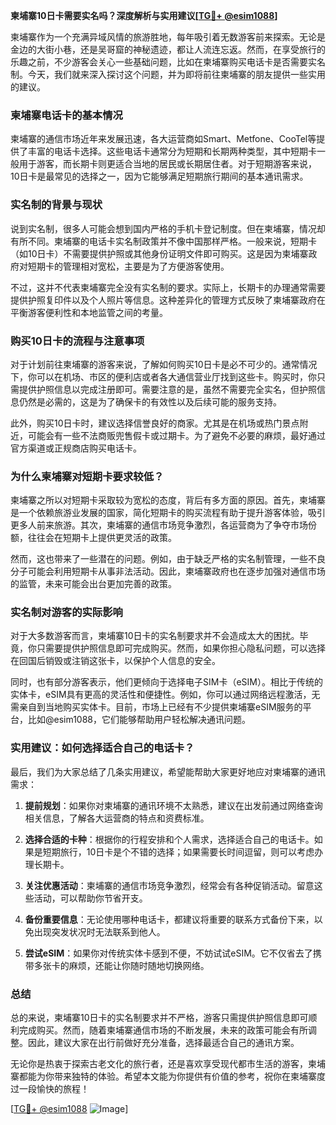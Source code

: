 **柬埔寨10日卡需要实名吗？深度解析与实用建议[[TG💪+ @esim1088](https://t.me/s/esim1088)]**

柬埔寨作为一个充满异域风情的旅游胜地，每年吸引着无数游客前来探索。无论是金边的大街小巷，还是吴哥窟的神秘遗迹，都让人流连忘返。然而，在享受旅行的乐趣之前，不少游客会关心一些基础问题，比如在柬埔寨购买电话卡是否需要实名制。今天，我们就来深入探讨这个问题，并为即将前往柬埔寨的朋友提供一些实用的建议。

### 柬埔寨电话卡的基本情况

柬埔寨的通信市场近年来发展迅速，各大运营商如Smart、Metfone、CooTel等提供了丰富的电话卡选择。这些电话卡通常分为短期和长期两种类型，其中短期卡一般用于游客，而长期卡则更适合当地的居民或长期居住者。对于短期游客来说，10日卡是最常见的选择之一，因为它能够满足短期旅行期间的基本通讯需求。

### 实名制的背景与现状

说到实名制，很多人可能会想到国内严格的手机卡登记制度。但在柬埔寨，情况却有所不同。柬埔寨的电话卡实名制政策并不像中国那样严格。一般来说，短期卡（如10日卡）不需要提供护照或其他身份证明文件即可购买。这是因为柬埔寨政府对短期卡的管理相对宽松，主要是为了方便游客使用。

不过，这并不代表柬埔寨完全没有实名制的要求。实际上，长期卡的办理通常需要提供护照复印件以及个人照片等信息。这种差异化的管理方式反映了柬埔寨政府在平衡游客便利性和本地监管之间的考量。

### 购买10日卡的流程与注意事项

对于计划前往柬埔寨的游客来说，了解如何购买10日卡是必不可少的。通常情况下，你可以在机场、市区的便利店或者各大通信营业厅找到这些卡。购买时，你只需提供护照信息以完成注册即可。需要注意的是，虽然不需要完全实名，但护照信息仍然是必需的，这是为了确保卡的有效性以及后续可能的服务支持。

此外，购买10日卡时，建议选择信誉良好的商家。尤其是在机场或热门景点附近，可能会有一些不法商贩兜售假卡或过期卡。为了避免不必要的麻烦，最好通过官方渠道或正规商店购买电话卡。

### 为什么柬埔寨对短期卡要求较低？

柬埔寨之所以对短期卡采取较为宽松的态度，背后有多方面的原因。首先，柬埔寨是一个依赖旅游业发展的国家，简化短期卡的购买流程有助于提升游客体验，吸引更多人前来旅游。其次，柬埔寨的通信市场竞争激烈，各运营商为了争夺市场份额，往往会在短期卡上提供更灵活的政策。

然而，这也带来了一些潜在的问题。例如，由于缺乏严格的实名制管理，一些不良分子可能会利用短期卡从事非法活动。因此，柬埔寨政府也在逐步加强对通信市场的监管，未来可能会出台更加完善的政策。

### 实名制对游客的实际影响

对于大多数游客而言，柬埔寨10日卡的实名制要求并不会造成太大的困扰。毕竟，你只需要提供护照信息即可完成购买。然而，如果你担心隐私问题，可以选择在回国后销毁或注销这张卡，以保护个人信息的安全。

同时，也有部分游客表示，他们更倾向于选择电子SIM卡（eSIM）。相比于传统的实体卡，eSIM具有更高的灵活性和便捷性。例如，你可以通过网络远程激活，无需亲自到当地购买实体卡。目前，市场上已经有不少提供柬埔寨eSIM服务的平台，比如@esim1088，它们能够帮助用户轻松解决通讯问题。

### 实用建议：如何选择适合自己的电话卡？

最后，我们为大家总结了几条实用建议，希望能帮助大家更好地应对柬埔寨的通讯需求：

1. **提前规划**：如果你对柬埔寨的通讯环境不太熟悉，建议在出发前通过网络查询相关信息，了解各大运营商的特点和资费标准。
   
2. **选择合适的卡种**：根据你的行程安排和个人需求，选择适合自己的电话卡。如果是短期旅行，10日卡是个不错的选择；如果需要长时间逗留，则可以考虑办理长期卡。

3. **关注优惠活动**：柬埔寨的通信市场竞争激烈，经常会有各种促销活动。留意这些活动，可以帮助你节省开支。

4. **备份重要信息**：无论使用哪种电话卡，都建议将重要的联系方式备份下来，以免出现突发状况时无法联系到他人。

5. **尝试eSIM**：如果你对传统实体卡感到不便，不妨试试eSIM。它不仅省去了携带多张卡的麻烦，还能让你随时随地切换网络。

### 总结

总的来说，柬埔寨10日卡的实名制要求并不严格，游客只需提供护照信息即可顺利完成购买。然而，随着柬埔寨通信市场的不断发展，未来的政策可能会有所调整。因此，建议大家在出行前做好充分准备，选择最适合自己的通讯方案。

无论你是热衷于探索古老文化的旅行者，还是喜欢享受现代都市生活的游客，柬埔寨都能为你带来独特的体验。希望本文能为你提供有价值的参考，祝你在柬埔寨度过一段愉快的旅程！

[[TG💪+ @esim1088](https://t.me/s/esim1088) ![Image](https://i.postimg.cc/4NQfJmqS/Snipaste-2025-05-13-00-14-12.png)]